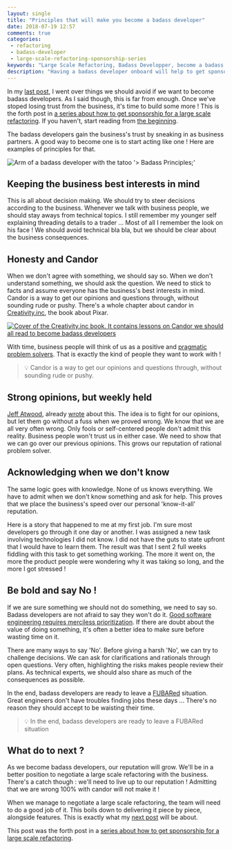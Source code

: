```yaml
---
layout: single
title: "Principles that will make you become a badass developer"
date: 2018-07-19 12:57
comments: true
categories: 
 - refactoring
 - badass-developer
 - large-scale-refactoring-sponsorship-series
keywords: "Large Scale Refactoring, Badass Developper, become a badass developer, refactoring large software projects, refactoring large software systems, refactoring large code base, refactoring in large software projects"
description: "Having a badass developer onboard will help to get sponsorship for a large scale refactoring. They help with their experience, but also by the way they communicate and negotiate with the business people. If you want to become a badass developer yourself, here are a five principles to live by."
---
```

In my [last post](/5-mistakes-badass-developers-never-do/), I went over things we should avoid if we want to become badass developers. As I said though, this is far from enough. Once we've stoped losing trust from the business, it's time to build some more ! This is the forth post in [a series about how to get sponsorship for a large scale refactoring]({{site.baseurl}}/categories/#large-scale-refactoring-sponsorship-series). If you haven't, start reading from [the beginning](/how-to-convince-your-business-to-sponsor-a-large-scale-refactoring/).

The badass developers gain the business's trust by sneaking in as business partners. A good way to become one is to start acting like one ! Here are examples of principles for that.

![Arm of a badass developer with the tatoo '> Badass Principles;' ]({{site.url}}{{site.baseurl}}/imgs/2018-07-09-principles-that-will-make-you-become-a-badass-developer/badass-principles-tatoo.jpg)

## Keeping the business best interests in mind

This is all about decision making. We should try to steer decisions according to the business. Whenever we talk with business people, we should stay aways from technical topics. I still remember my younger self explaining threading details to a trader ... Most of all I remember the look on his face ! We should avoid technical bla bla, but we should be clear about the business consequences.

## Honesty and Candor

When we don't agree with something, we should say so. When we don't understand something, we should ask the question. We need to stick to facts and assume everyone has the business's best interests in mind. Candor is a way to get our opinions and questions through, without sounding rude or pushy. There's a whole chapter about candor in [Creativity.inc](https://www.amazon.com/Creativity-Inc-Overcoming-Unseen-Inspiration/dp/0812993012/ref=sr_1_1?ie=UTF8&qid=1531133278&sr=8-1), the book about Pixar.

[![Cover of the Creativity.inc book. It contains lessons on Candor we should all read to become badass developers]({{site.url}}{{site.baseurl}}/imgs/2018-07-09-principles-that-will-make-you-become-a-badass-developer/creativity-inc.jpg)](https://www.amazon.com/Creativity-Inc-Overcoming-Unseen-Inspiration/dp/0812993012/ref=sr_1_1?ie=UTF8&qid=1531133278&sr=8-1)

With time, business people will think of us as a positive and [pragmatic problem solvers](/real-developers-ship/). That is exactly the kind of people they want to work with !

> 💡 Candor is a way to get our opinions and questions through, without sounding rude or pushy.

## Strong opinions, but weekly held

[Jeff Atwood](https://twitter.com/codinghorror), already [wrote](https://blog.codinghorror.com/strong-opinions-weakly-held/) about this. The idea is to fight for our opinions, but let them go without a fuss when we proved wrong. We know that we are all very often wrong. Only fools or self-centered people don't admit this reality. Business people won't trust us in either case. We need to show that we can go over our previous opinions. This grows our reputation of rational problem solver.

## Acknowledging when we don't know

The same logic goes with knowledge. None of us knows everything. We have to admit when we don't know something and ask for help. This proves that we place the business's speed over our personal 'know-it-all' reputation.

Here is a story that happened to me at my first job. I'm sure most developers go through it one day or another. I was assigned a new task involving technologies I did not know. I did not have the guts to state upfront that I would have to learn them. The result was that I sent 2 full weeks fiddling with this task to get something working. The more it went on, the more the product people were wondering why it was taking so long, and the more I got stressed !

## Be bold and say No !

If we are sure something we should not do something, we need to say so. Badass developers are not afraid to say they won't do it. [Good software engineering requires merciless prioritization](/are-software-developers-overworked-or-undecided/). If there are doubt about the value of doing something, it's often a better idea to make sure before wasting time on it.

There are many ways to say 'No'. Before giving a harsh 'No', we can try to challenge decisions. We can ask for clarifications and rationals through open questions. Very often, highlighting the risks makes people review their plans. As technical experts, we should also share as much of the consequences as possible.

In the end, badass developers are ready to leave a [FUBARed](https://www.urbandictionary.com/define.php?term=Fubared) situation. Great engineers don't have troubles finding jobs these days ... There's no reason they should accept to be waisting their time.

> 💡 In the end, badass developers are ready to leave a FUBARed situation

## What do to next ?

As we become badass developers, our reputation will grow. We'll be in a better position to negotiate a large scale refactoring with the business. There's a catch though : we'll need to live up to our reputation ! Admitting that we are wrong 100% with candor will not make it ! 

When we manage to negotiate a large scale refactoring, the team will need to do a good job of it. This boils down to delivering it piece by piece, alongside features. This is exactly what my [next post](http://eepurl.com/dxKE95) will be about.

This post was the forth post in a [series about how to get sponsorship for a large scale refactoring]({{site.baseurl}}/categories/#large-scale-refactoring-sponsorship-series).
